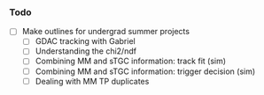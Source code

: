 ### Todo

- [ ] Make outlines for undergrad summer projects
   - [ ] GDAC tracking with Gabriel
   - [ ] Understanding the chi2/ndf
   - [ ] Combining MM and sTGC information: track fit (sim)
   - [ ] Combining MM and sTGC information: trigger decision (sim)
   - [ ] Dealing with MM TP duplicates
